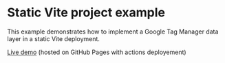 # Static Vite project example

This example demonstrates how to implement a Google Tag Manager data layer in a static Vite deployment.

[Live demo](https://portalhacker.github.io/collect-sandbox-vite-js/) (hosted on GitHub Pages with actions deployement)

